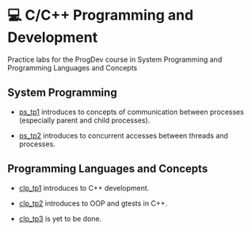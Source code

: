 # :computer: C/C++ Programming and Development

Practice labs for the ProgDev course in System Programming and Programming Languages and Concepts

## System Programming

- [ps_tp1](https://gitlab-student.centralesupelec.fr/2018augustej/tp_3if1020/-/tree/master/ps_tp1) introduces to concepts of communication between processes (especially parent and child processes).

- [ps_tp2](https://gitlab-student.centralesupelec.fr/2018augustej/tp_3if1020/-/commit/65735e866a44f5cbee8370bb5ea43a584080f2b3) introduces to concurrent accesses between threads and processes.


## Programming Languages and Concepts

- [clp_tp1](https://gitlab-student.centralesupelec.fr/2018augustej/tp_3if1020/-/tree/master/clp_tp1) introduces to C++ development.

- [clp_tp2](https://gitlab-student.centralesupelec.fr/2018augustej/tp_3if1020/-/tree/master/clp_tp2) introduces to OOP and gtests in C++.

- [clp_tp3](https://gitlab-student.centralesupelec.fr/2018augustej/tp_3if1020/-/tree/master/clp_tp3) is yet to be done.
